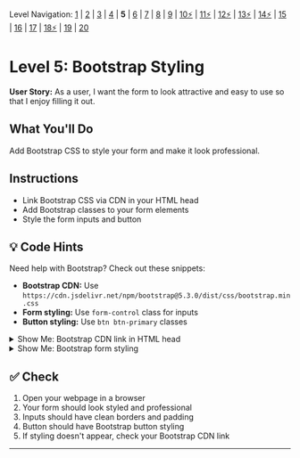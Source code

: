 Level Navigation: [1](./mad-libs-lv-1.md) | [2](./mad-libs-lv-2.md) | [3](./mad-libs-lv-3.md) | [4](./mad-libs-lv-4.md) | **5** | [6](./mad-libs-lv-6.md) | [7](./mad-libs-lv-7.md) | [8](./mad-libs-lv-8.md) | [9](./mad-libs-lv-9.md) | [10⚡](./mad-libs-lv-10.md) | [11⚡](./mad-libs-lv-11.md) | [12⚡](./mad-libs-lv-12.md) | [13⚡](./mad-libs-lv-13.md) | [14⚡](./mad-libs-lv-14.md) | [15](./mad-libs-lv-15.md) | [16](./mad-libs-lv-16.md) | [17](./mad-libs-lv-17.md) | [18⚡](./mad-libs-lv-18.md) | [19](./mad-libs-lv-19.md) | [20](./mad-libs-lv-20.md)

# Level 5: Bootstrap Styling

**User Story:** As a user, I want the form to look attractive and easy to use so that I enjoy filling it out.

## What You'll Do
Add Bootstrap CSS to style your form and make it look professional.

## Instructions
- Link Bootstrap CSS via CDN in your HTML head
- Add Bootstrap classes to your form elements
- Style the form inputs and button

## 💡 Code Hints
Need help with Bootstrap? Check out these snippets:
- **Bootstrap CDN:** Use `https://cdn.jsdelivr.net/npm/bootstrap@5.3.0/dist/css/bootstrap.min.css`
- **Form styling:** Use `form-control` class for inputs
- **Button styling:** Use `btn btn-primary` classes

<details>
<summary>Show Me: Bootstrap CDN link in HTML head</summary>

<pre><code class="language-html">&amp;lt;head&amp;gt;
    &amp;lt;link href="https://cdn.jsdelivr.net/npm/bootstrap@5.3.0/dist/css/bootstrap.min.css" rel="stylesheet"&amp;gt;
    &amp;lt;title&amp;gt;Mad Libs Form&amp;lt;/title&amp;gt;
&amp;lt;/head&amp;gt;</code></pre>
</details>

<details>
<summary>Show Me: Bootstrap form styling</summary>

<pre><code class="language-html">&amp;lt;div class="container mt-5"&amp;gt;
    &amp;lt;form method="GET" action="/create-mad-libs" class="row g-3"&amp;gt;
        &amp;lt;div class="col-md-6"&amp;gt;
            &amp;lt;label class="form-label"&amp;gt;Name:&amp;lt;/label&amp;gt;
            &amp;lt;input type="text" class="form-control" name="name"&amp;gt;
        &amp;lt;/div&amp;gt;
        &amp;lt;button type="submit" class="btn btn-primary"&amp;gt;Submit&amp;lt;/button&amp;gt;
    &amp;lt;/form&amp;gt;
&amp;lt;/div&amp;gt;</code></pre>
</details>

## ✅ Check
1. Open your webpage in a browser
2. Your form should look styled and professional
3. Inputs should have clean borders and padding
4. Button should have Bootstrap button styling
5. If styling doesn't appear, check your Bootstrap CDN link

---
